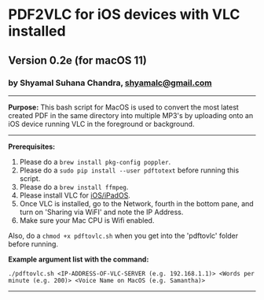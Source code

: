 # PDF2VLC for iOS devices with VLC installed
## Version 0.2e (for macOS 11)
### by Shyamal Suhana Chandra, shyamalc@gmail.com

-----------

**Purpose:** This bash script for MacOS is used to convert the most latest created PDF in the same directory into multiple MP3's by uploading onto an iOS device running VLC in the foreground or background.

-----------

**Prerequisites:** 

1. Please do a `brew install pkg-config poppler`.
2. Please do a `sudo pip install --user pdftotext` before running this script.
3. Please do a `brew install ffmpeg`.
4. Please install VLC for [iOS/iPadOS](https://apps.apple.com/us/app/vlc-for-mobile/id650377962).
5. Once VLC is installed, go to the Network, fourth in the bottom pane, and turn on 'Sharing via WiFI' and note the IP Address.
6. Make sure your Mac CPU is Wifi enabled.

Also, do a `chmod +x pdftovlc.sh` when you get into the 'pdftovlc' folder before running.

**Example argument list with the command:**

`./pdftovlc.sh <IP-ADDRESS-OF-VLC-SERVER (e.g. 192.168.1.1)> <Words per minute (e.g. 200)> <Voice Name on MacOS (e.g. Samantha)>`

-----------



